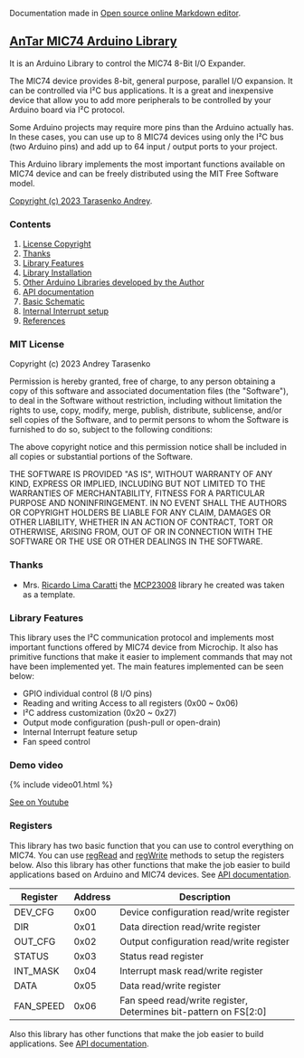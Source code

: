 Documentation made in [Open source online Markdown editor](https://pandao.github.io/editor.md/en.html "Open source online Markdown editor").

## [AnTar MIC74 Arduino Library](https://tarandr.github.io/MIC74/)

It is an Arduino Library to control the MIC74 8-Bit I/O Expander. 

The MIC74 device provides 8-bit, general purpose, parallel I/O expansion. It can be controlled via I²C bus applications. It is a great and inexpensive device that allow you to add more peripherals to be controlled by your Arduino board via I²C protocol.

Some Arduino projects may require more pins than the Arduino actually has. In these cases, you can use up to 8 MIC74 devices using only the I²C bus (two Arduino pins) and add up to 64 input / output ports to your project. 


This Arduino library implements the most important functions available on MIC74 device  and can be freely distributed using the MIT Free Software model. 

[Copyright (c) 2023 Tarasenko Andrey](https://tarandr.github.io/MIC74/#mit-license).

### Contents

1. [License Copyright](https://tarandr.github.io/MIC74/#mit-license)
2. [Thanks](https://tarandr.github.io/MIC74/#thanks)
3. [Library Features](https://tarandr.github.io/MIC74/#library-features)
4. [Library Installation](https://tarandr.github.io/MIC74/#library-installation)
5. [Other Arduino Libraries developed by the Author](https://tarandr.github.io/MIC74/#other-arduino-libraries-developed-by-the-author)
6. [API documentation](https://tarandr.github.io/MIC74/extras/apidoc/html/)
7. [Basic Schematic](https://tarandr.github.io/MIC74/#basic-schematic)
8. [Internal Interrupt setup](https://tarandr.github.io/MIC74/#internal-interrupt-setup) 
9. [References](https://tarandr.github.io/MIC74/#references)


### MIT License 

Copyright (c) 2023 Andrey Tarasenko

Permission is hereby granted, free of charge, to any person obtaining a copy
of this software and associated documentation files (the "Software"), to deal
in the Software without restriction, including without limitation the rights
to use, copy, modify, merge, publish, distribute, sublicense, and/or sell
copies of the Software, and to permit persons to whom the Software is
furnished to do so, subject to the following conditions:

The above copyright notice and this permission notice shall be included in all
copies or substantial portions of the Software.

THE SOFTWARE IS PROVIDED "AS IS", WITHOUT WARRANTY OF ANY KIND, EXPRESS OR
IMPLIED, INCLUDING BUT NOT LIMITED TO THE WARRANTIES OF MERCHANTABILITY,
FITNESS FOR A PARTICULAR PURPOSE AND NONINFRINGEMENT. IN NO EVENT SHALL THE
AUTHORS OR COPYRIGHT HOLDERS BE LIABLE FOR ANY CLAIM, DAMAGES OR OTHER
LIABILITY, WHETHER IN AN ACTION OF CONTRACT, TORT OR OTHERWISE, ARISING FROM,
OUT OF OR IN CONNECTION WITH THE SOFTWARE OR THE USE OR OTHER DEALINGS IN THE
SOFTWARE.
### Thanks

* Mrs. [Ricardo Lima Caratti](https://github.com/pu2clr) the [MCP23008](https://github.com/pu2clr/MCP23008/) library he created was taken as a template.

### Library Features

This library uses the I²C communication protocol and implements most important functions offered by MIC74 device from Microchip. It also has primitive functions that make it easier to implement commands that may not have been implemented yet. The main features implemented can be seen below:

* GPIO individual control (8 I/O pins)
* Reading and writing Access to all registers (0x00 ~ 0x06) 
* I²C address customization (0x20 ~ 0x27)
* Output mode configuration (push-pull or open-drain)
* Internal Interrupt feature setup
* Fan speed control

### Demo video 

{% include video01.html %}

[See on Youtube](https://www.youtube.com/watch?v=muUAhf5DGE8)
<BR>

### Registers

This library has two basic function that you can use to control everything on MIC74. You can use [regRead](https://www.youtube.com/watch?v=muUAhf5DGE8) and [regWrite](https://www.youtube.com/watch?v=muUAhf5DGE8) methods to setup the registers below. Also this library has other functions that make the job easier to build applications based on Arduino and MIC74 devices. See [API documentation](https://www.youtube.com/watch?v=muUAhf5DGE8).

| Register | Address | Description |
| -------- | ----- | ------------|
| DEV_CFG  | 0x00  | Device configuration read/write register|
| DIR  | 0x01  | Data direction read/write register|
| OUT_CFG  | 0x02  | Output configuration read/write register|
| STATUS   | 0x03  | Status read register|
| INT_MASK   | 0x04  | Interrupt mask read/write register|
| DATA    | 0x05  | Data read/write register|
| FAN_SPEED   | 0x06  | Fan speed read/write register, Determines bit-pattern on FS[2:0]|

Also this library has other functions that make the job easier to build applications. See [API documentation](https://www.youtube.com/watch?v=muUAhf5DGE8).



